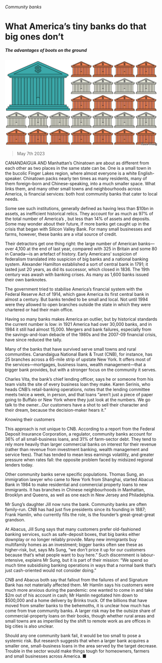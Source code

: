 ###### Community banks

# What America’s tiny banks do that big ones don’t 

##### The advantages of boots on the ground 

![image](images/20230513_USD001.jpg) 

> May 7th 2023 

CANANDAIGUA AND Manhattan’s Chinatown are about as different from each other as two places in the same state can be. One is a small town in the bucolic Finger Lakes region, where almost everyone is a white English-speaker. Chinatown packs nearly ten times as many residents, many of them foreign-born and Chinese-speaking, into a much smaller space. What links them, and many other small towns and neighbourhoods across America, is financial services: both host community banks that cater to local needs. 

Some see such institutions, generally defined as having less than $10bn in assets, as inefficient historical relics. They account for as much as 97% of the total number of America’s , but less than 14% of assets and deposits. Some may wonder about their future, if more banks get caught up in the crisis that began with Silicon Valley Bank. For many small businesses and farms, however, these banks are a vital source of credit.

Their detractors get one thing right: the large number of American banks—over 4,100 at the end of last year, compared with 325 in Britain and some 80 in Canada—is an artefact of history. Early Americans’ suspicion of federalism translated into suspicion of big banks and a national banking system. Alexander Hamilton established a sort of central bank in 1791; it lasted just 20 years, as did its successor, which closed in 1836. The 19th century was awash with banking crises. As many as 1,600 banks issued their own banknotes.

The government tried to stabilise America’s financial system with the Federal Reserve Act of 1914, which gave America its first central bank in almost a century. But banks tended to be small and local. Not until 1994 were they allowed to open branches outside the state in which they were chartered or had their main office.

Having so many banks makes America an outlier, but by historical standards the current number is low: in 1921 America had over 30,000 banks, and in 1984 it still had almost 15,000. Mergers and bank failures, especially from the savings-and-loan debacle of the 1980s and the 2007-09 financial crisis, have since reduced the tally. 

Many of the banks that have survived serve small towns and rural communities. Canandaigua National Bank &amp; Trust (CNB), for instance, has 25 branches across a 65-mile strip of upstate New York. It offers most of the services—mortgages, business loans, wealth management—that a bigger bank provides, but with a stronger focus on the community it serves. 

Charles Vita, the bank’s chief lending officer, says he or someone from his team visits the site of every business loan they make. Karen Serinis, who heads CNB’s retail-banking operations, notes that the lending committee meets twice a week, in person, and that loans “aren’t just a piece of paper going to Buffalo or New York where they just look at the numbers. We go talk to the owner…Our customers have a shot to sell their character and their dream, because the decision-maker hears it.”

Knowing their customers

This approach is not unique to CNB. According to a report from the Federal Deposit Insurance Corporation, a regulator, community banks account for 36% of all small-business loans, and 31% of farm-sector debt. They tend to rely more heavily than larger commercial banks on interest for their revenue (rather than revenue from investment banking, wealth management and service fees). That has tended to mean less earnings volatility, and greater pressure when rates fall: the opposite problem faced by midsized regional lenders today. 

Other community banks serve specific populations. Thomas Sung, an immigration lawyer who came to New York from Shanghai, started Abacus Bank in 1984 to make residential and commercial property loans to new immigrants. It has branches in Chinese neighbourhoods in Manhattan, Brooklyn and Queens, as well as one each in New Jersey and Philadelphia.

Mr Sung’s daughter Jill now runs the bank. Community banks are often family-run. CNB has had just five presidents since its founding in 1887; Frank Hamlin, who currently fills the role, is the founder’s great-great-great grandson.

At Abacus, Jill Sung says that many customers prefer old-fashioned banking services, such as safe-deposit boxes, that big banks either downplay or no longer reliably provide. Many new immigrants buy multifamily homes as an investment; bigger banks often see these as higher-risk, but, says Ms Sung, “we don’t price it up for our customers because that’s what people want to buy here.” Such discernment is labour-intensive, explains Mr Sung, but it is part of their mission: “We spend so much time subsidising banking operations in ways that a normal bank that’s just cash-oriented would not consider doing.”

CNB and Abacus both say that fallout from the failures of  and Signature Bank has not materially affected them. Mr Hamlin says his customers were much more anxious during the pandemic: one wanted to come in and take $2m out of his account in cash; Mr Hamlin negotiated him down to $500,000 and a home delivery by Brinks truck. Of the billions that have moved from smaller banks to the behemoths, it is unclear how much has come from true community banks. A larger risk may be the outsize share of commercial-property loans on their books, though whether rural areas and small towns are as imperilled by the shift to remote work as are offices in big cities is also unclear. 

Should any one community bank fail, it would be too small to pose a systemic risk. But research suggests that when a larger bank acquires a smaller one, small-business loans in the area served by the target decrease. Trouble in the sector would make things tough for homeowners, farmers and small businesses across America. ■


